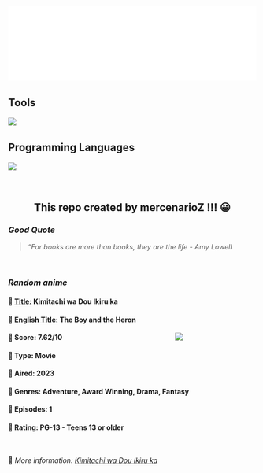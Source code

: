 
<img src="svg/nai.svg" />

<p>
  <h2>Tools</h2>
  <a href="https://skillicons.dev">
    <img src="https://skillicons.dev/icons?i=git,bash,vim,ubuntu,tensorflow,pytorch,docker,raspberrypi" />
  </a>

  <br />

  <h2>Programming Languages</h2>

  <a href="https://skillicons.dev">
    <img src="https://skillicons.dev/icons?i=python,c,cpp" />
  </a>
</p>

<br />

<h2 align="center">This repo created by mercenarioZ !!! 😀</h2>
<h3><i>Good Quote</i></h3>

<blockquote>
<i>
“For books are more than books, they are the life - Amy Lowell
</i>
</blockquote>

<br />

<h3><i>Random anime</i></h3>

<h4>
  <strong>🥭 <u>Title:</u></strong> Kimitachi wa Dou Ikiru ka
</h4>

<h4>🌿 <u>English Title:</u> The Boy and the Heron</h4>

<img align="right" width="165" src=https://cdn.myanimelist.net/images/anime/1126/139654.jpg />

<h4>🌱 Score: 7.62/10</h4>

<h4>🌲 Type: Movie</h4>

<h4>🌴 Aired: 2023</h4>

<h4>🌵 Genres: Adventure, Award Winning, Drama, Fantasy</h4>

<h4>🥑 Episodes: 1</h4>

<h4>🍏 Rating: PG-13 - Teens 13 or older</h4>

<br />

🍂 *More information: [Kimitachi wa Dou Ikiru ka](https://myanimelist.net/anime/36699/Kimitachi_wa_Dou_Ikiru_ka)*
    